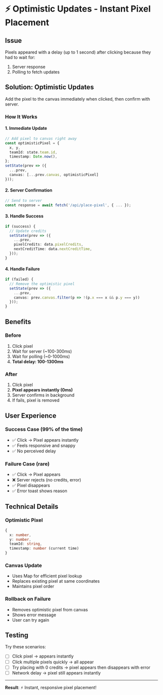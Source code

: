 # ⚡ Optimistic Updates - Instant Pixel Placement

## Issue
Pixels appeared with a delay (up to 1 second) after clicking because they had to wait for:
1. Server response
2. Polling to fetch updates

## Solution: Optimistic Updates

Add the pixel to the canvas immediately when clicked, then confirm with server.

### How It Works

#### 1. Immediate Update
```typescript
// Add pixel to canvas right away
const optimisticPixel = {
  x, y,
  teamId: state.team.id,
  timestamp: Date.now(),
};
setState(prev => ({
  ...prev,
  canvas: [...prev.canvas, optimisticPixel]
}));
```

#### 2. Server Confirmation
```typescript
// Send to server
const response = await fetch('/api/place-pixel', { ... });
```

#### 3. Handle Success
```typescript
if (success) {
  // Update credits
  setState(prev => ({
    ...prev,
    pixelCredits: data.pixelCredits,
    nextCreditTime: data.nextCreditTime,
  }));
}
```

#### 4. Handle Failure
```typescript
if (failed) {
  // Remove the optimistic pixel
  setState(prev => ({
    ...prev,
    canvas: prev.canvas.filter(p => !(p.x === x && p.y === y))
  }));
}
```

## Benefits

### Before
1. Click pixel
2. Wait for server (~100-300ms)
3. Wait for polling (~0-1000ms)
4. **Total delay: 100-1300ms**

### After
1. Click pixel
2. **Pixel appears instantly (0ms)**
3. Server confirms in background
4. If fails, pixel is removed

## User Experience

### Success Case (99% of the time)
- ✅ Click → Pixel appears instantly
- ✅ Feels responsive and snappy
- ✅ No perceived delay

### Failure Case (rare)
- ✅ Click → Pixel appears
- ❌ Server rejects (no credits, error)
- ✅ Pixel disappears
- ✅ Error toast shows reason

## Technical Details

### Optimistic Pixel
```typescript
{
  x: number,
  y: number,
  teamId: string,
  timestamp: number (current time)
}
```

### Canvas Update
- Uses Map for efficient pixel lookup
- Replaces existing pixel at same coordinates
- Maintains pixel order

### Rollback on Failure
- Removes optimistic pixel from canvas
- Shows error message
- User can try again

## Testing

Try these scenarios:
- [ ] Click pixel → appears instantly
- [ ] Click multiple pixels quickly → all appear
- [ ] Try placing with 0 credits → pixel appears then disappears with error
- [ ] Network delay → pixel still appears instantly

---

**Result**: ⚡ Instant, responsive pixel placement!
